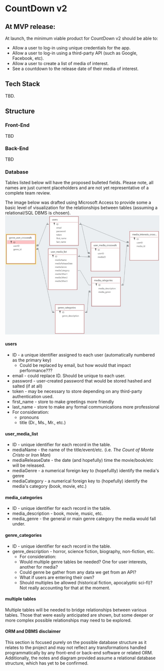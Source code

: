 # CountDown v2

## At MVP release:
At launch, the minimum viable product for CountDown v2 should be able to:
* Allow a user to log-in using unique credentials for the app.
* Allow a user to log-in using a third-party API (such as Google, Facebook, etc).
* Allow a user to create a list of media of interest.
* See a countdown to the release date of their media of interest.

## Tech Stack
TBD.

## Structure
### Front-End
TBD
### Back-End
TBD
### Database
Tables listed below will have the proposed bulleted fields. Please note, all names are just current placeholders and are not yet representative of a complete team review.

The image below was drafted using Microsoft Access to provide some a basic level of visualization for the relationships between tables (assuming a relational/SQL DBMS is chosen).
<img src="https://github.com/gh-mrmoore/countdownV2/blob/main/MVP/resources/db_design_proposal_v1.jpg" alt="Visualization of potential database structure." />
#### users
* ID - a unique identifier assigned to each user (automatically numbered as the primary key)
    * Could be replaced by email, but how would that impact performance???
* email - could replace ID. Should be unique to each user.
* password - user-created password that would be stored hashed and salted (if at all)
* token - may be necessary to store depending on any third-party authentication used.
* first_name - store to make greetings more friendly
* last_name - store to make any formal communications more professional
* For consideration:
    * pronouns
    * title (Dr., Ms., Mr., etc.)

#### user_media_list
* ID - unique identifier for each record in the table.
* mediaName - the name of the title/event/etc. (i.e. *The Count of Monte Cristo* or *Iron Man*)
* mediaReleaseDate - the date (and hopefully) time the movie/book/etc will be released.
* mediaGenre - a numerical foreign key to (hopefullly) identify the media's genre
* mediaCategory - a numerical foreign key to (hopefully) identify the media's category (book, movie, etc.)

#### media_categories
* ID - unique identifier for each record in the table.
* media_description - book, movie, music, etc.
* media_genre - the general or main genre category the media would fall under.

#### genre_categories
* ID - unique identifier for each record in the table.
* genre_description - horror, science fiction, biography, non-fiction, etc.
    * For consideration:
    * Would multiple genre tables be needed? One for user interests, another for media?
    * Could genre be gather from any data we get from an API?
    * What if users are entering their own?
    * Should multiples be allowed (historical fiction, apocalyptic sci-fi)? Not really accounting for that at the moment.

#### multiple tables
Multiple tables will be needed to bridge relationships between various tables. Those that were easily anticipated are shown, but some deeper or more complex possible relationships may need to be explored.

#### ORM and DBMS disclaimer
This section is focused purely on the possible database structure as it relates to the project and may not reflect any transformations handled programmatically by any front-end or back-end software or related ORM. Additionally, the notes and diagram provided assume a relational database structure, which has yet to be confirmed.